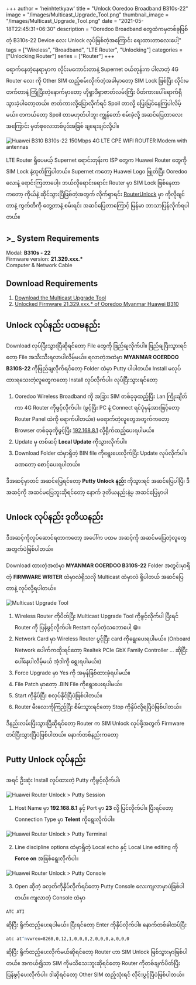 +++
author = 'heinhtetkyaw'
title = "Unlock Ooredoo Broadband B310s-22"
image = "/images/Multicast_Upgrade_Tool.png"
thumbnail_image = "/images/Multicast_Upgrade_Tool.png"
date = "2021-05-18T22:45:31+06:30"
description = "Ooredoo Broadband တွေထဲကမှတစ်ခုဖြစ်တဲ့ B310s-22 Device လေး Unlock လုပ်ဖြစ်တဲ့အကြောင်း ရေးထားတာလေးပေါ့"
tags = ["Wireless", "Broadband", "LTE Router", "Unlocking"]
categories = ["Unlocking Router"]
series = ["Router"]
+++

ရောက်နေတဲ့နေရာမှာက လိုင်းမကောင်းတာနဲ့ Supernet ဝယ်တုန်းက ပါလာတဲ့ 4G Router လေး ကို Other SIM ထည့်စမ်းလိုက်တဲ့အခါမှာတော့ SIM Lock ဖြစ်ပြီး လိုင်းမတက်တာနဲ့ ကြုံပြီးတဲ့နောက်မှာတော့ ဟိုရှာဒီရှာဇာတ်လမ်းကြီး ပိတ်ကားပေါ်ရောက်ရှိသွားခဲ့ပါတော့တယ်။ ဇာတ်ကားလို့ပြောလိုက်ရင် Spoil တာလို့ ပြေးမြင်နေကြပါလိမ့်မယ်။ တကယ်တော့ Spoil တာမဟုတ်ပါဘူး ကျွန်တော် စမ်းခဲ့လို့ အဆင်ပြေတာလေးအကြောင်း မှတ်စုလေးတစ်ပုဒ်အဖြစ် ချရေးချင်လို့ပါ။

<!--more-->

![Huawei B310 B310s-22 150Mbps 4G LTE CPE WIFI ROUTER Modem with antennas](/images/Huawei-B310-B310s-22-4G-LTE-CPE-WIFI-ROUTER-Modem-with-antennas.jpg)

LTE Router ရှိပေမယ့် Supernet ရောင်းတုန်းက ISP တွေက Huawei Router တွေကို SIM Lock နဲ့ထုတ်ကြပါတယ်။ Supernet ကတော့ Huawei Logo ဖြုတ်ပြီး Ooredoo လေးနဲ့ ရောင်းကြတာပေါ့။ ဘယ်လိုရောင်းရောင်း Router မှာ SIM Lock ဖြစ်နေတာကတော့ ကိုယ်နဲ့ ဆိုင်သွားပြီဖြစ်တဲ့အတွက် လိုက်ရှာရင်း [RouterUnlock](https://routerunlock.com/free-unlocking-of-ooredoo-myanmar-huawei-b310-firmware-21-329-01-00-1499/) မှာ ကိုလိုချင်တာနဲ့ ကွက်တိကို တွေ့တာနဲ့ စမ်းရင်း အဆင်ပြေတာကြောင့် မြန်မာ ဘာသာပြန်လိုက်ရပါတယ်။

## >\_ System Requirements

Modal: **B310s - 22** \
Firmware version: **21.329.xxx.\*** \
Computer & Network Cable

## Download Requirements

1. [Download the Multicast Upgrade Tool](https://drive.google.com/file/d/18Mha7WptPLhXBdSjpjM3x6KPEZKEzHc6/view)
2. [Unlocked Firmware 21.329.xxx.\* of Ooredoo Myanmar Huawei B310](https://drive.google.com/file/d/1xvN92jYi0xIdwjkLj0MkKIkVfMPTOPDg/view)

## Unlock လုပ်နည်း ပထမနည်း

Download လုပ်ပြီးသွားပြီဆိုရင်တော့ File တွေကို ဖြည်ချလိုက်ပါ။ ဖြည်ချပြီးသွားရင်တော့ File အသီးသီးရလာပါလိမ့်မယ်။ ရလာတဲ့အထဲမှာ **MYANMAR OOERDOO B310S-22** ကိုဖြည်ချလိုက်ရင်တော့ Folder ထဲမှာ Putty ပါပါတယ်။ Install မလုပ်ထားရသေးတဲ့လူတွေကတော့ Install လုပ်လိုက်ပါ။ လုပ်ပြီးသွားရင်တော့

1. Ooredoo Wireless Broadband ကို အခြား SIM တစ်ခုခုထည့်ပြီး Lan ကြိုးချိတ်ကာ 4G Router ကိုဖွင့်လိုက်ပါ။ (ဖွင့်ပြီး PC နဲ့ Connect ရင်ပုံမှန်အားဖြင့်တော့ Router Panel ထဲကို ရောက်ပါတယ်။) မရောက်တဲ့လူတွေအတွက်ကတော့ Browser တစ်ခုခုကိုဖွင့်ပြီး [192.168.8.1](http://192.168.8.1/) လို့ရိုက်ထည့်ပေးရပါမယ်။
2. Update မှ တစ်ဆင့် **Local Update** ကိုသွားလိုက်ပါ။
3. Download Folder ထဲမှာရှိတဲ့ BIN file ကိုရွေးပေးလိုက်ပြီး Update လုပ်လိုက်ပါ။ ခဏတော့ စောင့်ပေးရပါတယ်။

ဒီအဆင့်မှာတင် အဆင်ပြေရင်တော့ **Putty Unlock နည်း** ကိုသွားရင် အဆင်ပြေပါပြီ၊ ဒီအဆင့်ကို အဆင်မပြေဘူးဆိုရင်တော့ နောက် ဒုတိယနည်းနဲ့မှ အဆင်ပြေမှာပါ

## Unlock လုပ်နည်း ဒုတိယနည်း

ဒီအဆင့်ကိုလုပ်ဆောင်ရတာကတော့ အပေါ်က ပထမ အဆင့်ကို အဆင်မပြေတဲ့လူတွေအတွက်ပဲဖြစ်ပါတယ်။

Download ထားတဲ့အထဲမှာ **MYANMAR OOERDOO B310S-22** Folder အတွင်းမှာရှိတဲ့ **FIRMWARE WRITER** ထဲမှာလဲရှိသလို Multicast ထဲမှာလဲ ရှိပါတယ် အဆင်ပြေတာနဲ့ လုပ်လို့ရပါတယ်။

![Multicast Upgrade Tool](/images/Multicast_Upgrade_Tool.png)

1. Wireless Router ကိုပိတ်ပြီး Multicast Upgrade Tool ကိုဖွင့်လိုက်ပါ ပြီးရင် Router ကို ပြန်ဖွင့်လိုက်ပါ၊ Restart လုပ်တဲ့သဘောပေါ့ 😁။
2. Network Card မှာ Wireless Router ပွင့်ပြီး card ကိုရွေးပေးရပါမယ်။ (Onboard Network ပေါက်ကထိုးရင်တော့ Realtek PCIe GbX Family Controller ... ဆိုပြီးပေါ်နေပါလိမ့်မယ် အဲ့ဒါကို ရွေးရပါမယ်။)
3. Force Upgrade မှာ Yes ကို အမှန်ခြစ်ထားခဲ့ရပါမယ်။
4. File Patch မှာတော့ .BIN File ကိုရွေးပေးရပါမယ်။
5. Start ကိုနှိပ်ပြီး စလုပ်နိုင်ပြီပဲဖြစ်ပါတယ်။
6. Router မီးလေးကိုကြည့်ပြီး စိမ်းသွားရင်တော့ Stop ကိုနှိပ်လို့ရပြီပဲဖြစ်ပါတယ်။

ဒီနည်းလမ်းပြီးသွားပြီဆိုရင်တော့ Router က SIM Unlock လုပ်ဖို့အတွက် Firmware တင်ပြီးသွားပြီပဲဖြစ်ပါတယ်။ နောက်တစ်နည်းကတော့

## Putty Unlock လုပ်နည်း

အရင် ဦးဆုံး Install လုပ်ထားတဲ့ Putty ကိုဖွင့်လိုက်ပါ၊

![Huawei Router Unlock > Putty Session](/images/Huawei_RouterUnlock_Putty_Session.png)

1. Host Name မှာ **192.168.8.1** နှင့် Port မှာ **23** လို့ ပြင်လိုက်ပါ။ ပြီးရင်တော့ Connection Type မှာ **Telent** ကိုရွေးလိုက်ပါ။

![Huawei Router Unlock > Putty Terminal](/images/Huawei_RouterUnlock_Putty_Terminal.png)

2. Line discipline options ထဲမှာရှိတဲ့ Local echo နှင့် Local Line editing ကို **Force on** အဖြစ်ရွေးလိုက်ပါ။

![Huawei Router Unlock > Putty Console](/images/Huawei_RouterUnlock_Putty_Console.png)

3. Open ဆိုတဲ့ ခလုတ်ကိုနှိပ်လိုက်ရင်တော့ Putty Console လေးကျလာမှာပဲဖြစ်ပါတယ်။ ကျလာတဲ့ Console ထဲမှာ

```cmd
ATC ATI
```

ဆိုပြီး ရိုက်ထည့်ပေးရပါမယ်။ ပြီးရင်တော့ Enter ကိုနှိပ်လိုက်ပါ။ နောက်တစ်ခါထပ်ပြီး

```cmd
atc at^nvwrex=8268,0,12,1,0,0,0,2,0,0,0,a,0,0,0
```

ဆိုပြီး ရိုက်ထည့်ပေးလိုက်မယ်ဆိုရင်တော့ Router ဟာ SIM Unlock ဖြစ်သွားမှာဖြစ်ပါတယ်။ အကယ်၍သာ SIM ကိုမသိသေးဘူးဆိုရင်တော့ Router ကိုတစ်ချက်ပိတ်ပြီး ပြန်ဖွင့်ပေးလိုက်ပါ။ ဒါဆိုရင်တော့ Other SIM ထည့်သုံးရင် လိုင်းပွင့်ပြီပဲဖြစ်ပါတယ်။
